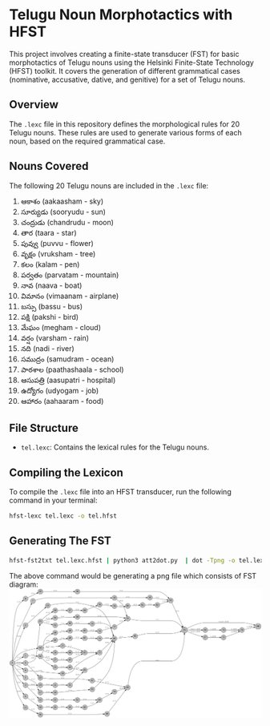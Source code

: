 
# Telugu Noun Morphotactics with HFST

This project involves creating a finite-state transducer (FST) for basic morphotactics of Telugu nouns using the Helsinki Finite-State Technology (HFST) toolkit. It covers the generation of different grammatical cases (nominative, accusative, dative, and genitive) for a set of Telugu nouns.

## Overview

The `.lexc` file in this repository defines the morphological rules for 20 Telugu nouns. These rules are used to generate various forms of each noun, based on the required grammatical case.

## Nouns Covered

The following 20 Telugu nouns are included in the `.lexc` file:

1. ఆకాశం (aakaasham - sky)
2. సూర్యుడు (sooryudu - sun)
3. చంద్రుడు (chandrudu - moon)
4. తార (taara - star)
5. పువ్వు (puvvu - flower)
6. వృక్షం (vruksham - tree)
7. కలం (kalam - pen)
8. పర్వతం (parvatam - mountain)
9. నావ (naava - boat)
10. విమానం (vimaanam - airplane)
11. బస్సు (bassu - bus)
12. పక్షి (pakshi - bird)
13. మేఘం (megham - cloud)
14. వర్షం (varsham - rain)
15. నది (nadi - river)
16. సముద్రం (samudram - ocean)
17. పాఠశాల (paathashaala - school)
18. ఆసుపత్రి (aasupatri - hospital)
19. ఉద్యోగం (udyogam - job)
20. ఆహారం (aahaaram - food)

## File Structure

- `tel.lexc`: Contains the lexical rules for the Telugu nouns.


## Compiling the Lexicon

To compile the `.lexc` file into an HFST transducer, run the following command in your terminal:

```bash
hfst-lexc tel.lexc -o tel.hfst
```

## Generating The FST 

```bash
hfst-fst2txt tel.lexc.hfst | python3 att2dot.py  | dot -Tpng -o tel.lexc.png
```

The above command would be generating a png file which consists of FST diagram:
![FST for Telugu noun forms](tel.lexc.png)



